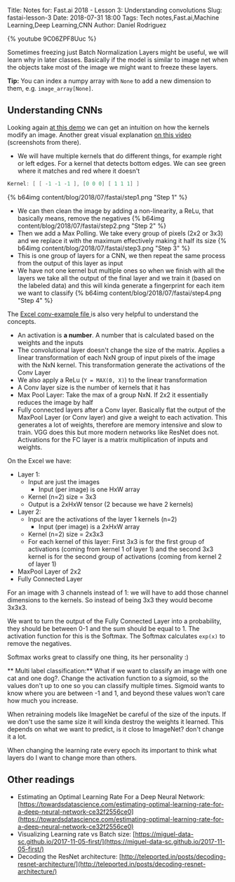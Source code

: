Title: Notes for: Fast.ai 2018 - Lesson 3: Understanding convolutions
Slug: fastai-lesson-3
Date: 2018-07-31 18:00
Tags: Tech notes,Fast.ai,Machine Learning,Deep Learning,CNN
Author: Daniel Rodriguez

{% youtube 9C06ZPF8Uuc %}

Sometimes freezing just Batch Normalization Layers might be useful, we will learn why in later classes. Basically if the model is similar to image net when the objects take most of the image we might want to freeze these layers.

**Tip:** You can index a numpy array with `None` to add a new dimension to them, e.g. `image_array[None]`.

## Understanding CNNs

Looking again [at this demo](http://setosa.io/ev/image-kernels/) we can get an intuition on how the kernels modify an image. Another great visual explanation [on this video](https://www.youtube.com/watch?v=Oqm9vsf_hvU) (screenshots from there).

- We will have multiple kernels that do different things, for example right or left edges. For a kernel that detects bottom edges. We can see green where it matches and red where it doesn't
```go
Kernel: [ [ -1 -1 -1 ], [0 0 0] [ 1 1 1] ]
```
{% b64img content/blog/2018/07/fastai/step1.png "Step 1" %}
-  We can then clean the image by adding a non-linearity, a ReLu,  that basically means, remove the negatives
{% b64img content/blog/2018/07/fastai/step2.png "Step 2" %}
- Then we add a Max Polling. We take every group of pixels (2x2 or 3x3) and we replace it with the maximum effectively making it half its size
{% b64img content/blog/2018/07/fastai/step3.png "Step 3" %}
- This is one group of layers for a CNN, we then repeat the same process from the output of this layer as input
- We have not one kernel but multiple ones so when we finish with all the layers we take all the output of the final layer and we train it (based on the labeled data) and this will kinda generate a fingerprint for each item we want to classify
{% b64img content/blog/2018/07/fastai/step4.png "Step 4" %}

The [Excel conv-example file ](https://github.com/fastai/fastai/blob/master/courses/dl1/excel/conv-example.xlsx)is also very helpful to understand the concepts.

- An activation is **a number**. A number that is calculated based on the weights and the inputs
- The convolutional layer doesn't change the size of the matrix. Applies a linear transformation of each NxN group of input pixels of the image with the NxN kernel. This transformation generate the activations of the Conv Layer
- We also apply a ReLu (`Y = MAX(0, X)`) to the linear transformation
- A Conv layer size is the number of kernels that it has
- Max Pool Layer: Take the max of a group NxN. If 2x2 it essentially reduces the image by half
- Fully connected layers after a Conv layer. Basically flat the output of the MaxPool Layer (or Conv layer) and give a weight to each activation. This generates a lot of weights, therefore are memory intensive and slow to train. VGG does this but more modern networks like ResNet does not. Activations for the FC layer is a matrix multiplication of inputs and weights.

On the Excel we have:

- Layer 1:
	- Input are just the images
		- Input (per image) is one HxW array
	- Kernel (n=2) size = 3x3
	- Output is a 2xHxW tensor (2 because we have 2 kernels)
- Layer 2:
	- Input are the activations of the layer 1 kernels (n=2)
		- Input (per image) is a 2xHxW array
	- Kernel (n=2) size = 2x3x3
	- For each kernel of this layer: First 3x3 is for the first group of activations (coming from kernel 1 of layer 1) and the second 3x3 kernel is for the second group of activations (coming from kernel 2 of layer 1)
- MaxPool Layer of 2x2
- Fully Connected Layer

For an image with 3 channels instead of 1: we will have to add those channel dimensions to the kernels. So instead of being 3x3 they would become 3x3x3.

We want to turn the output of the Fully Connected Layer into a probability, they should be between 0-1 and the sum should be equal to 1. The activation function for this is the Softmax. The Softmax calculates `exp(x)` to remove the negatives.

Softmax works great to classify one thing, its her personality :)

** Multi label classification:** What if we want to classify an image with one cat and one dog?. Change the activation function to a sigmoid, so the values don't up to one so you can classify multiple times. Sigmoid wants to know where you are between -1 and 1, and beyond these values won’t care how much you increase.

When retraining models like ImageNet be careful of the size of the inputs. If we don't use the same size it will kinda destroy the weights it learned. This depends on what we want to predict, is it close to ImageNet? don't change it a lot.

When changing the learning rate every epoch its important to think what layers do I want to change more than others.

## Other readings

- Estimating an Optimal Learning Rate For a Deep Neural Network: [https://towardsdatascience.com/estimating-optimal-learning-rate-for-a-deep-neural-network-ce32f2556ce0](https://towardsdatascience.com/estimating-optimal-learning-rate-for-a-deep-neural-network-ce32f2556ce0)
- Visualizing Learning rate vs Batch size: [https://miguel-data-sc.github.io/2017-11-05-first/](https://miguel-data-sc.github.io/2017-11-05-first/)
- Decoding the ResNet architecture: [http://teleported.in/posts/decoding-resnet-architecture/](http://teleported.in/posts/decoding-resnet-architecture/)

